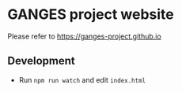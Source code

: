 # GANGES project website
Please refer to https://ganges-project.github.io

## Development
- Run `npm run watch` and edit `index.html`

